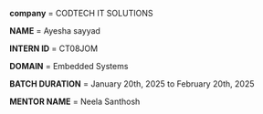 **company** = CODTECH IT SOLUTIONS

**NAME** = Ayesha sayyad

**INTERN ID** = CT08JOM

**DOMAIN** = Embedded Systems 

**BATCH DURATION** = January 20th, 2025 to February 20th, 2025 

**MENTOR NAME** = Neela Santhosh
